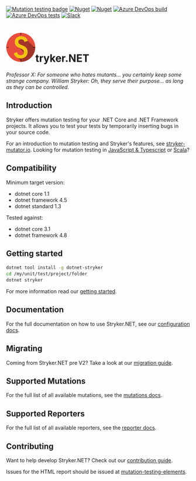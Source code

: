[![Mutation testing badge](https://img.shields.io/endpoint?style=flat&url=https%3A%2F%2Fbadge-api.stryker-mutator.io%2Fgithub.com%2Fstryker-mutator%2Fstryker-net%2Fmaster)](https://dashboard.stryker-mutator.io/reports/github.com/stryker-mutator/stryker-net/master)
[![Nuget](https://img.shields.io/nuget/v/dotnet-stryker.svg?color=blue&label=dotnet-stryker&style=flat-square)](https://www.nuget.org/packages/dotnet-stryker/)
[![Nuget](https://img.shields.io/nuget/dt/dotnet-stryker.svg?style=flat-square)](https://www.nuget.org/packages/dotnet-stryker/)
[![Azure DevOps build](https://img.shields.io/azure-devops/build/stryker-mutator/Stryker/4/master.svg?label=Azure%20Pipelines&style=flat-square)](https://dev.azure.com/stryker-mutator/Stryker/_build/latest?definitionId=4)
[![Azure DevOps tests](https://img.shields.io/azure-devops/tests/stryker-mutator/506a1f46-900e-434e-805f-ff8d36fc81af/4/master.svg?compact_message&style=flat-square)](https://dev.azure.com/stryker-mutator/Stryker/_build/latest?definitionId=4)
[![Slack](https://img.shields.io/badge/chat-on%20slack-blueviolet?style=flat-square)](https://join.slack.com/t/stryker-mutator/shared_invite/enQtOTUyMTYyNTg1NDQ0LTU4ODNmZDlmN2I3MmEyMTVhYjZlYmJkOThlNTY3NTM1M2QxYmM5YTM3ODQxYmJjY2YyYzllM2RkMmM1NjNjZjM)

# ![S](https://raw.githubusercontent.com/stryker-mutator/stryker-mutator.github.io/master/images/stryker-80x80.png)tryker.NET
*Professor X: For someone who hates mutants... you certainly keep some strange company.*
*William Stryker: Oh, they serve their purpose... as long as they can be controlled.*

## Introduction

Stryker offers mutation testing for your .NET Core and .NET Framework projects. It allows you to test your tests by temporarily inserting bugs in your source code.

For an introduction to mutation testing and Stryker's features, see [stryker-mutator.io](https://stryker-mutator.io/). Looking for mutation testing in [JavaScript & Typescript](https://stryker-mutator.github.io/stryker) or [Scala](https://stryker-mutator.github.io/stryker4s)?

## Compatibility

Minimum target version:
 - dotnet core 1.1
 - dotnet framework 4.5
 - dotnet standard 1.3

 Tested against:
  - dotnet core 3.1
  - dotnet framework 4.8

## Getting started

```bash
dotnet tool install -g dotnet-stryker
cd /my/unit/test/project/folder
dotnet stryker
```

For more information read our [getting started](https://stryker-mutator.io/docs/stryker-net/getting-started).

## Documentation

For the full documentation on how to use Stryker.NET, see our [configuration docs](https://stryker-mutator.io/docs/stryker-net/configuration).

## Migrating

Coming from Stryker.NET pre V2? Take a look at our [migration guide](https://stryker-mutator.io/docs/stryker-net/migration-guide).

## Supported Mutations

For the full list of all available mutations, see the [mutations docs](https://stryker-mutator.io/docs/stryker-net/mutations).

## Supported Reporters

For the full list of all available reporters, see the [reporter docs](https://stryker-mutator.io/docs/stryker-net/reporters).

## Contributing

Want to help develop Stryker.NET? Check out our [contribution guide](/CONTRIBUTING.md).

Issues for the HTML report should be issued at [mutation-testing-elements](https://github.com/stryker-mutator/mutation-testing-elements).
